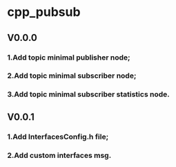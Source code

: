 # cpp_pubsub
## V0.0.0
### 1.Add topic minimal publisher node;
### 2.Add topic minimal subscriber node;
### 3.Add topic minimal subscriber statistics node.
## V0.0.1
### 1.Add InterfacesConfig.h file;
### 2.Add custom interfaces msg.
